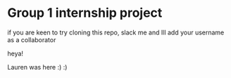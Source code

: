 # Group 1 internship project

if you are keen to try cloning this repo, slack me and Ill add your username as a collaborator

heya!

Lauren was here :) :)